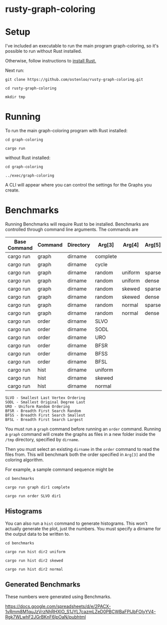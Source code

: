 # rusty-graph-coloring

# Setup

I've included an executable to run the main program graph-coloring, so it's possible to run without Rust installed. 

Otherwise, follow instructions to [install Rust.](https://doc.rust-lang.org/book/ch01-01-installation.html)  

Next run: 

    git clone https://github.com/ostenloo/rusty-graph-coloring.git 

    cd rusty-graph-coloring 

    mkdir tmp

# Running 

To run the main graph-coloring program with Rust installed: 

    cd graph-coloring
    
    cargo run
    
without Rust installed: 

    cd graph-coloring

    ../exec/graph-coloring

A CLI will appear where you can control the settings for the Graphs you create. 

# Benchmarks

Running Benchmarks will require Rust to be installed. Benchmarks are controlled through command line arguments. The commands are 

| Base Command            | Command | Directory | Arg[3]   | Arg[4]  | Arg[5]  |
|-------------------------|---------|-----------|----------|---------|---------|
| cargo run               | graph   | dirname   | complete |         |         |
| cargo run               | graph   | dirname   | cycle    |         |         |
| cargo run               | graph   | dirname   | random   | uniform | sparse  |
| cargo run               | graph   | dirname   | random   | uniform | dense   |
| cargo run               | graph   | dirname   | random   | skewed  | sparse  |
| cargo run               | graph   | dirname   | random   | skewed  | dense   |
| cargo run               | graph   | dirname   | random   | normal    | sparse  |
| cargo run               | graph   | dirname   | random   | normal    | dense   |
| cargo run               | order   | dirname   | SLVO     |         |         |
| cargo run               | order   | dirname   | SODL     |         |         |
| cargo run               | order   | dirname   | URO      |         |         |
| cargo run               | order   | dirname   | BFSR     |         |         |
| cargo run               | order   | dirname   | BFSS     |         |         |
| cargo run               | order   | dirname   | BFSL     |         |         |
| cargo run               | hist    | dirname   | uniform  |         |         |
| cargo run               | hist    | dirname   | skewed   |         |         |
| cargo run               | hist    | dirname   | normal     |         |         |


    SLVO - Smallest Last Vertex Ordering 
    SODL - Smallest Original Degree Last 
    URO - Uniform Random Ordering 
    BFSR - Breadth First Search Random 
    BFSS - Breadth First Search Smallest 
    BFSL - Breadth First Search Largest 

You must run a `graph` command before running an `order` command. Running a `graph` command will create the graphs as files in a new folder inside the `/tmp` directory, specified by `dirname`. 

Then you must select an existing `dirname` in the `order` command to read the files from. This will benchmark both the order specified in `Arg[3]` and the coloring algorithm. 

For example, a sample command sequence might be

    cd benchmarks

    cargo run graph dir1 complete
    
    cargo run order SLVO dir1 

## Histograms 

You can also run a `hist` command to generate histograms. This won't actually generate the plot, just the numbers. You must specify a dirname for the output data to be written to. 

    cd benchmarks 

    cargo run hist dir2 uniform 

    cargo run hist dir2 skewed 

    cargo run hist dir2 normal

## Generated Benchmarks 

These numbers were generated using Benchmarks. 

https://docs.google.com/spreadsheets/d/e/2PACX-1vRmm8M1quJzVrzNhRHXlO_S1JYL7cazmLZeD0PBCWBaFPlJbFOlyYV4-Rgk7WLwhF2JGrBKnF6IpOaN/pubhtml

